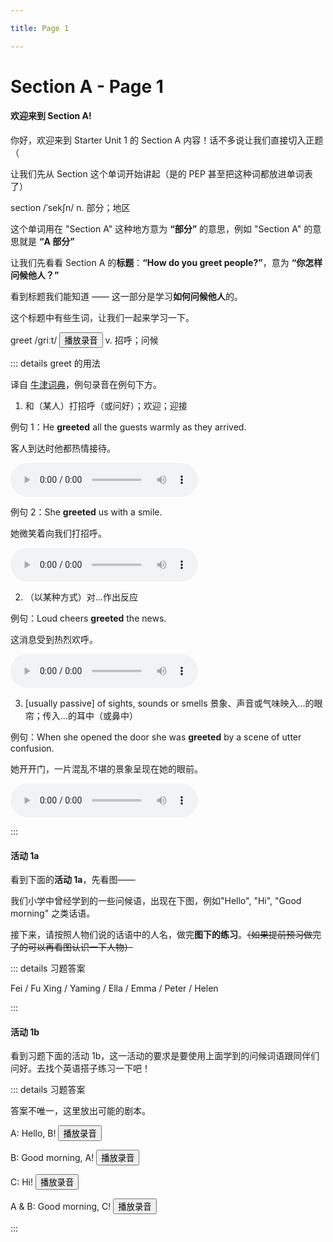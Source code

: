 ```yaml
---

title: Page 1

---
```

<script setup lang="ts">
import Speak from '@theme/components/Speak.vue';
</script>


# Section A - Page 1

#### 欢迎来到 Section A!

你好，欢迎来到 Starter Unit 1 的 Section A 内容！话不多说让我们直接切入正题（

让我们先从 Section 这个单词开始讲起（是的 PEP 甚至把这种词都放进单词表了）

<Speak src="/english/PEP25/G7Vol1/SU1/SectionA/assets/audio/section.mp3">section /ˈsekʃn/ </Speak> n. 部分；地区

这个单词用在 "Section A" 这种地方意为 **“部分”** 的意思，例如 "Section A" 的意思就是 **“A 部分”**

让我们先看看 Section A 的**标题**：**“How do you greet people?”**，意为 **“你怎样问候他人？”** 

看到标题我们能知道 —— 这一部分是学习**如何问候他人**的。

这个标题中有些生词，让我们一起来学习一下。

greet /ɡriːt/ <button onclick="this.disabled=true;const audio=new Audio('./assets/audio/greet.mp3?url');audio.onended=()=>this.disabled=false;audio.play()">播放录音</button> v. 招呼；问候

::: details greet 的用法

译自 <a href="https://www.oxfordlearnersdictionaries.com/definition/english/greet?q=greet">牛津词典</a>，例句录音在例句下方。

1. 和（某人）打招呼（或问好）；欢迎；迎接

例句 1：He **greeted** all the guests warmly as they arrived. 

客人到达时他都热情接待。

<div><audio src="./assets/audio/greet-sen1.mp3" class="col-xs-12 col-sm-12 col-md-6 col-lg-6" controls=""></audio></div>

例句 2：She **greeted** us with a smile.

她微笑着向我们打招呼。

<div><audio src="./assets/audio/greet-sen2.mp3" class="col-xs-12 col-sm-12 col-md-6 col-lg-6" controls=""></audio></div>

2. （以某种方式）对…作出反应

<!-- 

The team's win was **greeted** as a major triumph. <button onclick="new Audio('./assets/audio/greet-sen3.mp3').play()"> 播放录音</button>
这个队获胜被看成是一个重大的胜利。

-->

例句：Loud cheers **greeted** the news. 

这消息受到热烈欢呼。

<div><audio src="./assets/audio/greet-sen4.mp3" class="col-xs-12 col-sm-12 col-md-6 col-lg-6" controls=""></audio></div>

3. [usually passive] of sights, sounds or smells 景象、声音或气味映入…的眼帘；传入…的耳中（或鼻中）

例句：When she opened the door she was **greeted** by a scene of utter confusion. 

她开开门，一片混乱不堪的景象呈现在她的眼前。

<div><audio src="./assets/audio/greet-sen5.mp3" class="col-xs-12 col-sm-12 col-md-6 col-lg-6" controls=""></audio></div>



:::

#### 活动 1a

看到下面的**活动 1a**，先看图——

我们小学中曾经学到的一些问候语，出现在下图，例如"Hello", "Hi", "Good morning" 之类话语。

接下来，请按照人物们说的话语中的人名，做完**图下的练习**。~~（如果提前预习做完了的可以再看图认识一下人物）~~

::: details 习题答案

Fei / Fu Xing / Yaming / Ella / Emma / Peter / Helen

:::

#### 活动 1b

看到习题下面的活动 1b，这一活动的要求是要使用上面学到的问候词语跟同伴们问好。去找个英语搭子练习一下吧！

::: details 习题答案

答案不唯一，这里放出可能的剧本。

A: Hello, B! <button onclick="playAudio('https://fanyi.baidu.com/gettts?lan=uk&text=Hello%2C%20B!&spd=3')">播放录音</button>

B: Good morning, A! <button onclick="playAudio('https://fanyi.baidu.com/gettts?lan=uk&text=Good%20morning%2C%20A!&spd=3')">播放录音</button>

C: Hi! <button onclick="playAudio('https://fanyi.baidu.com/gettts?lan=uk&text=Hi!&spd=3')">播放录音</button>

A & B: Good morning, C! <button onclick="playAudio('https://fanyi.baidu.com/gettts?lan=uk&text=Good%20morning2C%20C!&spd=3')">播放录音</button>

:::

